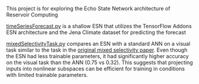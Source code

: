 This project is for exploring the Echo State Network architecture of Reservoir Computing

[timeSeriesForecast.py](timeSeriesForecast.py) is a shallow ESN that utilizes the TensorFlow Addons ESN architecture and the Jena Climate dataset for predicting the forecast 

[mixedSelectivityTask.py](mixedSelectivityTask.py) compares an ESN with a standard ANN on a visual task similar to the task in the [original mixed selectivity paper](https://www.nature.com/articles/nature12160). Even though the ESN had less trainable parameters, it had significantly higher accuracy on the visual task than the ANN (0.75 vs 0.32). This suggests that projecting inputs into nonlinear subspaces can be efficient for training in conditions with limited trainable parameters. 


